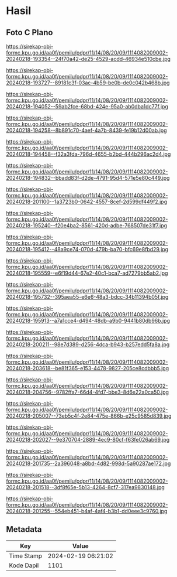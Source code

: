 # Hasil

## Foto C Plano

https://sirekap-obj-formc.kpu.go.id/aa0f/pemilu/pdpr/11/14/08/20/09/1114082009002-20240218-193354--24f70a42-de25-4529-acdd-46934e510cbe.jpg

https://sirekap-obj-formc.kpu.go.id/aa0f/pemilu/pdpr/11/14/08/20/09/1114082009002-20240218-193727--89181c3f-03ac-4b59-be0b-de0c042b468b.jpg

https://sirekap-obj-formc.kpu.go.id/aa0f/pemilu/pdpr/11/14/08/20/09/1114082009002-20240218-194052--59ab2fce-68bd-424e-95a0-ab0dba1dc77f.jpg

https://sirekap-obj-formc.kpu.go.id/aa0f/pemilu/pdpr/11/14/08/20/09/1114082009002-20240218-194258--8b891c70-4aef-4a7b-8439-fe19b12d00ab.jpg

https://sirekap-obj-formc.kpu.go.id/aa0f/pemilu/pdpr/11/14/08/20/09/1114082009002-20240218-194458--f32a3fda-796d-4655-b2bd-444b296ac2d4.jpg

https://sirekap-obj-formc.kpu.go.id/aa0f/pemilu/pdpr/11/14/08/20/09/1114082009002-20240218-194832--bbadd83f-d2de-4791-95d4-571e5e80c449.jpg

https://sirekap-obj-formc.kpu.go.id/aa0f/pemilu/pdpr/11/14/08/20/09/1114082009002-20240218-201100--1a3723b0-0642-4557-8cef-2d599df449f2.jpg

https://sirekap-obj-formc.kpu.go.id/aa0f/pemilu/pdpr/11/14/08/20/09/1114082009002-20240218-195240--f20e4ba2-8561-420d-adbe-768507de31f7.jpg

https://sirekap-obj-formc.kpu.go.id/aa0f/pemilu/pdpr/11/14/08/20/09/1114082009002-20240218-195412--48a9ce74-070d-479b-ba70-bfc69e8fbd29.jpg

https://sirekap-obj-formc.kpu.go.id/aa0f/pemilu/pdpr/11/14/08/20/09/1114082009002-20240218-195559--e6f19d44-67e2-40c1-bca7-ad7279bb5ab2.jpg

https://sirekap-obj-formc.kpu.go.id/aa0f/pemilu/pdpr/11/14/08/20/09/1114082009002-20240218-195732--395aea55-e6e6-48a3-bdcc-34b11394b05f.jpg

https://sirekap-obj-formc.kpu.go.id/aa0f/pemilu/pdpr/11/14/08/20/09/1114082009002-20240218-195913--a7a1cce4-d494-48db-a9b0-9441b80db96b.jpg

https://sirekap-obj-formc.kpu.go.id/aa0f/pemilu/pdpr/11/14/08/20/09/1114082009002-20240218-200211--98e7d389-d256-4dca-b943-b257edd5fa8a.jpg

https://sirekap-obj-formc.kpu.go.id/aa0f/pemilu/pdpr/11/14/08/20/09/1114082009002-20240218-203618--be81f365-e153-4478-9827-205ce8cdbbb5.jpg

https://sirekap-obj-formc.kpu.go.id/aa0f/pemilu/pdpr/11/14/08/20/09/1114082009002-20240218-204756--9782ffa7-66d4-4fd7-bbe3-8d6e22a0ca50.jpg

https://sirekap-obj-formc.kpu.go.id/aa0f/pemilu/pdpr/11/14/08/20/09/1114082009002-20240218-205007--73eb5c4f-2e84-475e-866b-e25c9585d839.jpg

https://sirekap-obj-formc.kpu.go.id/aa0f/pemilu/pdpr/11/14/08/20/09/1114082009002-20240218-202027--9e370704-2889-4ec9-80cf-f63fe026ab69.jpg

https://sirekap-obj-formc.kpu.go.id/aa0f/pemilu/pdpr/11/14/08/20/09/1114082009002-20240218-201735--2a396048-a8bd-4d82-998d-5a90287ae172.jpg

https://sirekap-obj-formc.kpu.go.id/aa0f/pemilu/pdpr/11/14/08/20/09/1114082009002-20240218-201518--3df8f65e-5b13-4264-8cf7-317ea9830148.jpg

https://sirekap-obj-formc.kpu.go.id/aa0f/pemilu/pdpr/11/14/08/20/09/1114082009002-20240218-201255--554eb451-b4af-4af4-b3b1-dd0eee3c9760.jpg


## Metadata

| Key        | Value               |
| ---------- | ------------------- |
| Time Stamp | 2024-02-19 06:21:02 |
| Kode Dapil | 1101                |



